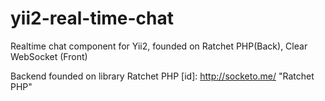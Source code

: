 # yii2-real-time-chat
Realtime chat component for Yii2, founded on Ratchet PHP(Back), Clear WebSocket (Front)

Backend founded on library Ratchet PHP [id]: http://socketo.me/ "Ratchet PHP"
